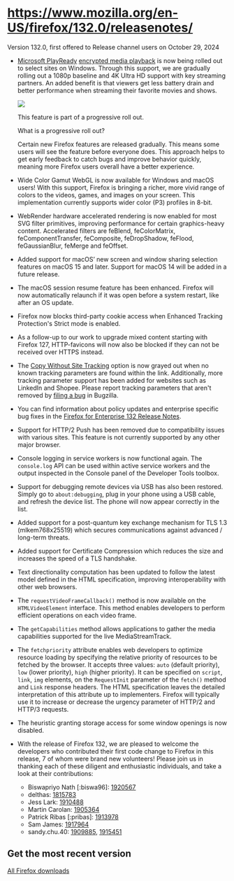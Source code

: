 # https://www.mozilla.org/en-US/firefox/132.0/releasenotes/

Version 132.0, first offered to Release channel users on October 29, 2024

*   [Microsoft PlayReady](https://www.microsoft.com/playready/) [encrypted media playback](https://www.mux.com/video-glossary/eme-encrypted-media-extensions) is now being rolled out to select sites on Windows. Through this support, we are gradually rolling out a 1080p baseline and 4K Ultra HD support with key streaming partners. An added benefit is that viewers get less battery drain and better performance when streaming their favorite movies and shows.
    
    ![](https://www.firefox.com/media/img/firefox/releasenotes/progressive.c155af30a9cf.svg)
    
    This feature is part of a progressive roll out.
    
    What is a progressive roll out?
    
    Certain new Firefox features are released gradually. This means some users will see the feature before everyone does. This approach helps to get early feedback to catch bugs and improve behavior quickly, meaning more Firefox users overall have a better experience.
    
*   Wide Color Gamut WebGL is now available for Windows and macOS users! With this support, Firefox is bringing a richer, more vivid range of colors to the videos, games, and images on your screen. This implementation currently supports wider color (P3) profiles in 8-bit.
    
*   WebRender hardware accelerated rendering is now enabled for most SVG filter primitives, improving performance for certain graphics-heavy content. Accelerated filters are feBlend, feColorMatrix, feComponentTransfer, feComposite, feDropShadow, feFlood, feGaussianBlur, feMerge and feOffset.
    
*   Added support for macOS’ new screen and window sharing selection features on macOS 15 and later. Support for macOS 14 will be added in a future release.
    
*   The macOS session resume feature has been enhanced. Firefox will now automatically relaunch if it was open before a system restart, like after an OS update.
    
*   Firefox now blocks third-party cookie access when Enhanced Tracking Protection's Strict mode is enabled.
    

*   As a follow-up to our work to upgrade mixed content starting with Firefox 127, HTTP-favicons will now also be blocked if they can not be received over HTTPS instead.
    
*   The [Copy Without Site Tracking](https://support.mozilla.org/kb/enhanced-tracking-protection-firefox-desktop#w_copy-without-site-tracking) option is now grayed out when no known tracking parameters are found within the link. Additionally, more tracking parameter support has been added for websites such as LinkedIn and Shopee. Please report tracking parameters that aren't removed by [filing a bug](https://bugzilla.mozilla.org/enter_bug.cgi?product=Core&component=Privacy%3A%20Anti-Tracking&bug_type=enhancement&blocked=1920601&short_desc=Strip%20%22PARAMETER%22%20on%20WEBSITE%20with%20%22Copy%20Without%20Site%20Tracking%22&comment=Parameter%20to%20strip%3A%20%0ASites%20to%20strip%20this%20parameter%20from%20\(*%20for%20all\)%3A%20%0AExample%20link%20to%20site%20adding%20such%20a%20link%3A%20%0AAdditional%20information%20about%20this%20parameter%3A%20%0A%0A) in Bugzilla.
    

*   You can find information about policy updates and enterprise specific bug fixes in the [Firefox for Enterprise 132 Release Notes](https://support.mozilla.org/kb/firefox-enterprise-132-release-notes).
    

*   Support for HTTP/2 Push has been removed due to compatibility issues with various sites. This feature is not currently supported by any other major browser.
    
*   Console logging in service workers is now functional again. The `console.log` API can be used within active service workers and the output inspected in the Console panel of the Developer Tools toolbox.
    
*   Support for debugging remote devices via USB has also been restored. Simply go to `about:debugging`, plug in your phone using a USB cable, and refresh the device list. The phone will now appear correctly in the list.
    

*   Added support for a post-quantum key exchange mechanism for TLS 1.3 (mlkem768x25519) which secures communications against advanced / long-term threats.
    
*   Added support for Certificate Compression which reduces the size and increases the speed of a TLS handshake.
    
*   Text directionality computation has been updated to follow the latest model defined in the HTML specification, improving interoperability with other web browsers.
    
*   The `requestVideoFrameCallback()` method is now available on the `HTMLVideoElement` interface. This method enables developers to perform efficient operations on each video frame.
    
*   The `getCapabilities` method allows applications to gather the media capabilities supported for the live MediaStreamTrack.
    
*   The `fetchpriority` attribute enables web developers to optimize resource loading by specifying the relative priority of resources to be fetched by the browser. It accepts three values: `auto` (default priority), `low` (lower priority), `high` (higher priority). It can be specified on `script`, `link`, `img` elements, on the `RequestInit` parameter of the `fetch()` method and `Link` response headers. The HTML specification leaves the detailed interpretation of this attribute up to implementers. Firefox will typically use it to increase or decrease the urgency parameter of HTTP/2 and HTTP/3 requests.
    
*   The heuristic granting storage access for some window openings is now disabled.
    

*   With the release of Firefox 132, we are pleased to welcome the developers who contributed their first code change to Firefox in this release, 7 of whom were brand new volunteers! Please join us in thanking each of these diligent and enthusiastic individuals, and take a look at their contributions:
    
    *   Biswapriyo Nath \[:biswa96\]: [1920567](https://bugzilla.mozilla.org/1920567)
    *   delthas: [1815783](https://bugzilla.mozilla.org/1815783)
    *   Jess Lark: [1910488](https://bugzilla.mozilla.org/1910488)
    *   Martin Carolan: [1905364](https://bugzilla.mozilla.org/1905364)
    *   Patrick Ribas \[:pribas\]: [1913978](https://bugzilla.mozilla.org/1913978)
    *   Sam James: [1917964](https://bugzilla.mozilla.org/1917964)
    *   sandy.chu.40: [1909885](https://bugzilla.mozilla.org/1909885), [1915451](https://bugzilla.mozilla.org/1915451)
    

## Get the most recent version

[All Firefox downloads](https://www.mozilla.org/en-US/download/all/desktop-release/)